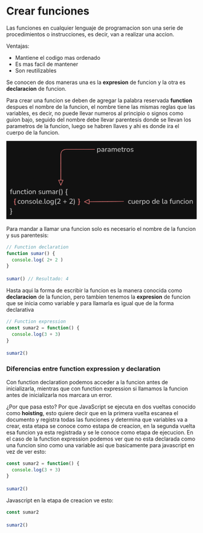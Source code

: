 # Crear funciones

Las funciones en cualquier lenguaje de programacion son una serie de procedimientos o instrucciones, es decir, van a realizar una accion.

Ventajas:
- Mantiene el codigo mas ordenado
- Es mas facil de mantener
- Son reutilizables

Se conocen de dos maneras una es la **expresion** de funcion y la otra es **declaracion** de funcion.

Para crear una funcion se deben de agregar la palabra reservada **function** despues el nombre de la funcion, el nombre tiene las mismas reglas que las variables, es decir, no puede llevar numeros al principio o signos como guion bajo, seguido del nombre debe llevar parentesis donde se llevan los parametros de la funcion, luego se habren llaves y ahi es donde ira el cuerpo de la funcion.

![funciones](../../img/funciones(1).png)

Para mandar a llamar una funcion solo es necesario el nombre de la funcion y sus parentesis:

```Javascript
// Function declaration
function sumar() {
  console.log( 2+ 2 )
}

sumar() // Resultado: 4
```

Hasta aqui la forma de escribir la funcion es la manera conocida como **declaracion** de la funcion, pero tambien tenemos la **expresion** de funcion que se inicia como variable y para llamarla es igual que de la forma declarativa

```Javascript
// Function expression
const sumar2 = function() {
  console.log(3 + 3)
}

sumar2()
```

### Diferencias entre function expression y declaration

Con function declaration podemos acceder a la funcion antes de inicializarla, mientras que con function expression si llamamos la funcion antes de inicializarla nos marcara un error.

¿Por que pasa esto? Por que JavaScript se ejecuta en dos vueltas conocido como **hoisting**, esto quiere decir que en la primera vuelta escanea el documento y registra todas las funciones y determina que variables va a crear, esta etapa se conoce como estapa de creacion, en la segunda vuelta esa funcion ya esta registrada y se le conoce como etapa de ejecucion. En el caso de la function expression podemos ver que no esta declarada como una funcion sino como una variable asi que basicamente para javascript en vez de ver esto:

```Javascript
const sumar2 = function() {
  console.log(3 + 3)
}

sumar2()
```

Javascript en la etapa de creacion ve esto:

```Javascript
const sumar2

sumar2()
```




